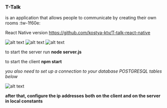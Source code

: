 ### T-Talk

is an application that allows people to communicate by creating their own rooms :tw-1f60e:

React Native version
https://github.com/kostya-ktv/T-talk-react-native

![alt text](https://github.com/kostya-ktv/T-Talk/tree/main/publicImages/chat.jpg)
![alt text](https://github.com/kostya-ktv/T-Talk/tree/main/publicImages/roomScreen.jpg)
![alt text](https://github.com/kostya-ktv/T-Talk/tree/main/publicImages/startPage.jpg)

to start the server run
**node server.js**

to start the client
**npm start**

_you also need to set up a connection to your database_
_POSTGRESQL tables below_

![alt text](https://github.com/kostya-ktv/T-Talk/tree/main/publicImages/dbVisualisation.jpg)

**after that, configure the ip addresses**
**both on the client and on the server**
**in local constants**
